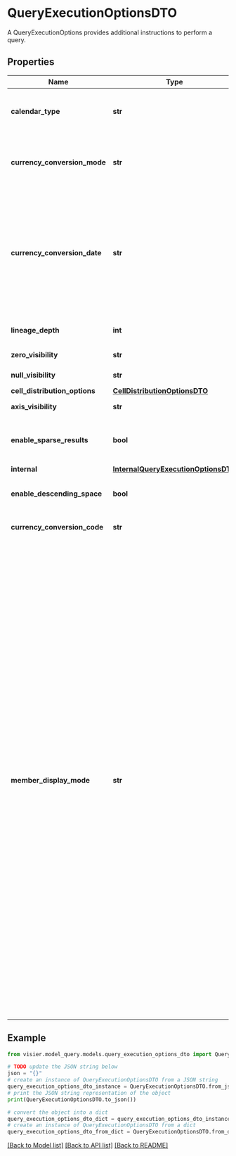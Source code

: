 # QueryExecutionOptionsDTO

A QueryExecutionOptions provides additional instructions to perform a query.

## Properties

Name | Type | Description | Notes
------------ | ------------- | ------------- | -------------
**calendar_type** | **str** | The calendar type to use. This will be used for all time calculations unless explicitly overridden in  the calculation itself. Default is TENANT_CALENDAR. | [optional] 
**currency_conversion_mode** | **str** | The currency conversion mode to use. This will be used for all currency conversion calculations  unless explicitly overridden in the calculation itself. Default is TENANT_CURRENCY_CONVERSION. | [optional] 
**currency_conversion_date** | **str** | The currency conversion date to use. If defined, the currency conversion will use the exchange rates as of this date.  Default is the exchange rate at the end of the query time interval. Format is the number of milliseconds since  midnight 01 January, 1970 UTC as a string. Note: Epochs are expressed as 64-bit integers and represented as  stringified longs in JSON due to JSON&#39;s inherent limitation in representing large numbers. | [optional] 
**lineage_depth** | **int** | The max number of levels of nesting to unwind when determining the lineage for a derived metric value. | [optional] 
**zero_visibility** | **str** | Show or hide zeros in the result. Default is SHOW. | [optional] 
**null_visibility** | **str** | Show or hide null or N/A values in the result. Default is SHOW. | [optional] 
**cell_distribution_options** | [**CellDistributionOptionsDTO**](CellDistributionOptionsDTO.md) |  | [optional] 
**axis_visibility** | **str** | The amount of information to return about each axis. Default is SIMPLE. | [optional] 
**enable_sparse_results** | **bool** | Retrieve sparse cell sets. Sparse results only retrieve non-zero and non-null cells. Whether a result is truly sparse  or not is determined by the Visier server. | [optional] 
**internal** | [**InternalQueryExecutionOptionsDTO**](InternalQueryExecutionOptionsDTO.md) |  | [optional] 
**enable_descending_space** | **bool** | If true, filter non-time axis member sets to only include members that are in aggregate positions or whose previous position is a leaf | [optional] 
**currency_conversion_code** | **str** | The target currency for all currency conversions.  If not specified, the tenant default currency will be used. | [optional] 
**member_display_mode** | **str** | Define the &#x60;memberDisplayMode&#x60; options to control how member values are rendered in the aggregate query result set. You can override the &#x60;memberDisplayMode&#x60; on a per-axis basis, if required.   Valid values are &#x60;DEFAULT&#x60;, &#x60;COMPACT&#x60;, &#x60;DISPLAY&#x60;, or &#x60;MDX&#x60;. Default is &#x60;DEFAULT&#x60;.   * &#x60;DEFAULT&#x60;: The default member name representation. For non-time members, this means returning the technical member name path.    For time members, this includes a bracketed member index.    For example, Time instant member: &#x60;2019-06-01T00:00:00.000Z - [0]&#x60;    For example, Time interval member: &#x60;2022-06-01T00:00:00.000Z/2022-07-01T00:00:00.000Z - [12]&#x60;  * &#x60;COMPACT&#x60;: Compacts the time member name representation. This also transforms the representation of time intervals to the end time of the interval.     For example, Time instant member: &#x60;2019-06-01T00:00:00.000Z&#x60;     For example, Time interval member: &#x60;2022-07-01T00:00:00.000Z&#x60; where the interval member name was &#x60;2022-06-01T00:00:00.000Z/2022-07-01T00:00:00.000Z - [12]&#x60;  * &#x60;DISPLAY&#x60;: Emit the members&#39; display names whenever possible. When combined with &#x60;axisVisibility &#x3D; VERBOSE&#x60;, the full display name path will be emitted.  * &#x60;MDX&#x60;: Emit member name paths where each element is enclosed in square brackets, &#x60;[]&#x60;. Multidimensional expression (MDX) display mode automatically encloses time members in square brackets and puts them in &#x60;COMPACT&#x60; format.    For example, Location member &#x60;North America.United States.California&#x60; becomes &#x60;[North America].[United States].[California]&#x60; in MDX display mode.    For example, Time instant member &#x60;2019-06-01T00:00:00.000Z - [0]&#x60; becomes &#x60;[2019-06-01T00:00:00.000Z]&#x60; in MDX display mode. | [optional] 

## Example

```python
from visier.model_query.models.query_execution_options_dto import QueryExecutionOptionsDTO

# TODO update the JSON string below
json = "{}"
# create an instance of QueryExecutionOptionsDTO from a JSON string
query_execution_options_dto_instance = QueryExecutionOptionsDTO.from_json(json)
# print the JSON string representation of the object
print(QueryExecutionOptionsDTO.to_json())

# convert the object into a dict
query_execution_options_dto_dict = query_execution_options_dto_instance.to_dict()
# create an instance of QueryExecutionOptionsDTO from a dict
query_execution_options_dto_from_dict = QueryExecutionOptionsDTO.from_dict(query_execution_options_dto_dict)
```
[[Back to Model list]](../README.md#documentation-for-models) [[Back to API list]](../README.md#documentation-for-api-endpoints) [[Back to README]](../README.md)


